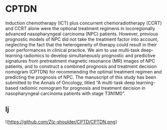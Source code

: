 # CPTDN
Induction chemotherapy (ICT) plus concurrent chemoradiotherapy (CCRT) and CCRT alone were the optional treatment regimens in locoregionally advanced nasopharyngeal carcinoma (NPC) patients. However, previous prognostic models of NPC did not take the treatment factor into account, neglecting the fact that the heterogeneity of therapy could result in their poor performances in clinical practice. We aim to use multi-task deep-learning radiomics to develop simultaneously prognostic and predictive signatures from pretreatment magnetic resonance (MR) images of NPC patients, and to construct a combined prognosis and treatment decision nomogram (CPTDN) for recommending the optimal treatment regimen and predicting the prognosis of NPC. The manuscript of this study has been submitted to the Annals of Oncology, titled “A multi-task deep learning-based radiomic nomogram for prognosis and treatment decision in nasopharyngeal carcinoma patients with stage T3N1M0”.
## lj

!(https://github.com/Zlz-shoulder/CPTD/CPTDN.png)
